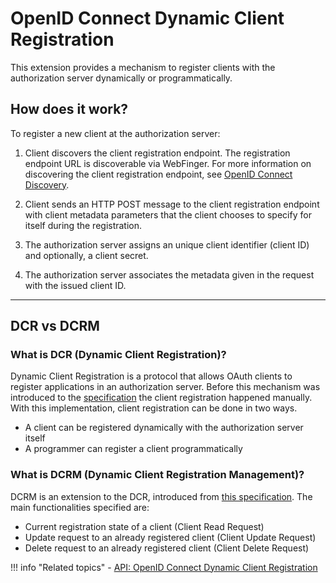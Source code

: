 # OpenID Connect Dynamic Client Registration

This extension provides a mechanism to register clients with the authorization server dynamically or programmatically. 
 
## How does it work? 

To register a new client at the authorization server:

1. Client discovers the client registration endpoint. The registration endpoint URL is discoverable via WebFinger.
   For more information on discovering the client registration endpoint, see [OpenID Connect Discovery](discovery.md).
   
2. Client sends an HTTP POST message to the client registration endpoint with client metadata parameters that the client
   chooses to specify for itself during the registration.
   
3. The authorization server assigns an unique client identifier (client ID) and optionally, a client secret.

4. The authorization server associates the metadata given in the request with the issued client ID.

---

## DCR vs DCRM

### What is DCR (Dynamic Client Registration)?

Dynamic Client Registration is a protocol that allows OAuth clients to register applications in an authorization server.
Before this mechanism was introduced to the [specification](https://tools.ietf.org/html/rfc7591) the client registration
happened manually. With this implementation, client registration can be done in two ways.

- A client can be registered dynamically with the authorization server itself
- A programmer can register a client programmatically


### What is DCRM (Dynamic Client Registration Management)?

DCRM is an extension to the DCR, introduced from [this specification](https://tools.ietf.org/html/rfc7592). 
The main functionalities specified are:

- Current registration state of a client (Client Read Request)
- Update request to an already registered client (Client Update Request)
- Delete request to an already registered client (Client Delete Request)

!!! info "Related topics"
        - [API: OpenID Connect Dynamic Client Registration]({{base_path}}/apis/use-the-openid-connect-dynamic-client-registration-rest-apis)
